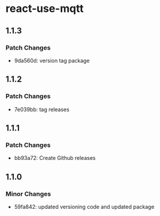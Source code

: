 # react-use-mqtt

## 1.1.3

### Patch Changes

- 9da560d: version tag package

## 1.1.2

### Patch Changes

- 7e039bb: tag releases

## 1.1.1

### Patch Changes

- bb93a72: Create Github releases

## 1.1.0

### Minor Changes

- 59fa842: updated versioning code and updated package

